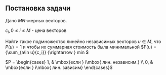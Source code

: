 ## Постановка задачи
Дано $M N$-мерных  векторов.

$c_i, 0{\leq}i{\leq}M$ - цена векторов 

Найти такое подмножество линейно независимых векторов ${u\in M}$, что $P(u)=1$ и чтобы их суммарная стоимость была минимальной
$F(u) = {\sum_{a\in u}{c_i}} {\rightarrow } min $

$P = \begin{cases} 1, & \mbox{если } i\mbox{ лин. независим.} \\ 0, & \mbox{если } i\mbox{ лин. зависим} \end{cases}$

